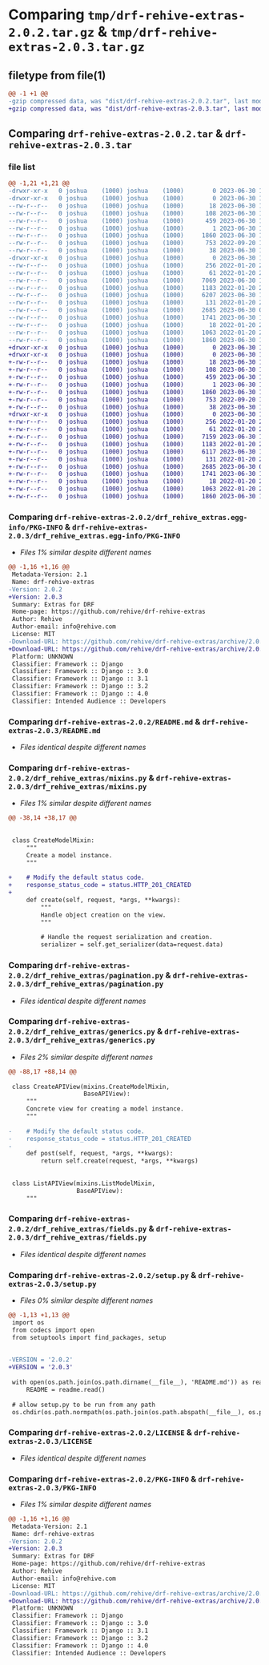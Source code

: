 # Comparing `tmp/drf-rehive-extras-2.0.2.tar.gz` & `tmp/drf-rehive-extras-2.0.3.tar.gz`

## filetype from file(1)

```diff
@@ -1 +1 @@
-gzip compressed data, was "dist/drf-rehive-extras-2.0.2.tar", last modified: Fri Jun 30 11:11:40 2023, max compression
+gzip compressed data, was "dist/drf-rehive-extras-2.0.3.tar", last modified: Fri Jun 30 11:47:50 2023, max compression
```

## Comparing `drf-rehive-extras-2.0.2.tar` & `drf-rehive-extras-2.0.3.tar`

### file list

```diff
@@ -1,21 +1,21 @@
-drwxr-xr-x   0 joshua    (1000) joshua    (1000)        0 2023-06-30 11:11:40.000000 drf-rehive-extras-2.0.2/
-drwxr-xr-x   0 joshua    (1000) joshua    (1000)        0 2023-06-30 11:11:40.000000 drf-rehive-extras-2.0.2/drf_rehive_extras.egg-info/
--rw-r--r--   0 joshua    (1000) joshua    (1000)       18 2023-06-30 11:11:40.000000 drf-rehive-extras-2.0.2/drf_rehive_extras.egg-info/top_level.txt
--rw-r--r--   0 joshua    (1000) joshua    (1000)      108 2023-06-30 11:11:40.000000 drf-rehive-extras-2.0.2/drf_rehive_extras.egg-info/requires.txt
--rw-r--r--   0 joshua    (1000) joshua    (1000)      459 2023-06-30 11:11:40.000000 drf-rehive-extras-2.0.2/drf_rehive_extras.egg-info/SOURCES.txt
--rw-r--r--   0 joshua    (1000) joshua    (1000)        1 2023-06-30 11:11:40.000000 drf-rehive-extras-2.0.2/drf_rehive_extras.egg-info/dependency_links.txt
--rw-r--r--   0 joshua    (1000) joshua    (1000)     1860 2023-06-30 11:11:40.000000 drf-rehive-extras-2.0.2/drf_rehive_extras.egg-info/PKG-INFO
--rw-r--r--   0 joshua    (1000) joshua    (1000)      753 2022-09-20 12:21:57.000000 drf-rehive-extras-2.0.2/README.md
--rw-r--r--   0 joshua    (1000) joshua    (1000)       38 2023-06-30 11:11:40.000000 drf-rehive-extras-2.0.2/setup.cfg
-drwxr-xr-x   0 joshua    (1000) joshua    (1000)        0 2023-06-30 11:11:40.000000 drf-rehive-extras-2.0.2/drf_rehive_extras/
--rw-r--r--   0 joshua    (1000) joshua    (1000)      256 2022-01-20 20:14:53.000000 drf-rehive-extras-2.0.2/drf_rehive_extras/serializers.py
--rw-r--r--   0 joshua    (1000) joshua    (1000)       61 2022-01-20 20:14:53.000000 drf-rehive-extras-2.0.2/drf_rehive_extras/__init__.py
--rw-r--r--   0 joshua    (1000) joshua    (1000)     7069 2023-06-30 11:07:36.000000 drf-rehive-extras-2.0.2/drf_rehive_extras/mixins.py
--rw-r--r--   0 joshua    (1000) joshua    (1000)     1183 2022-01-20 20:14:53.000000 drf-rehive-extras-2.0.2/drf_rehive_extras/pagination.py
--rw-r--r--   0 joshua    (1000) joshua    (1000)     6207 2023-06-30 11:07:34.000000 drf-rehive-extras-2.0.2/drf_rehive_extras/generics.py
--rw-r--r--   0 joshua    (1000) joshua    (1000)      131 2022-01-20 20:14:53.000000 drf-rehive-extras-2.0.2/drf_rehive_extras/apps.py
--rw-r--r--   0 joshua    (1000) joshua    (1000)     2685 2023-06-30 09:48:56.000000 drf-rehive-extras-2.0.2/drf_rehive_extras/fields.py
--rw-r--r--   0 joshua    (1000) joshua    (1000)     1741 2023-06-30 11:07:41.000000 drf-rehive-extras-2.0.2/setup.py
--rw-r--r--   0 joshua    (1000) joshua    (1000)       18 2022-01-20 20:14:53.000000 drf-rehive-extras-2.0.2/MANIFEST.in
--rw-r--r--   0 joshua    (1000) joshua    (1000)     1063 2022-01-20 20:14:53.000000 drf-rehive-extras-2.0.2/LICENSE
--rw-r--r--   0 joshua    (1000) joshua    (1000)     1860 2023-06-30 11:11:40.000000 drf-rehive-extras-2.0.2/PKG-INFO
+drwxr-xr-x   0 joshua    (1000) joshua    (1000)        0 2023-06-30 11:47:50.000000 drf-rehive-extras-2.0.3/
+drwxr-xr-x   0 joshua    (1000) joshua    (1000)        0 2023-06-30 11:47:50.000000 drf-rehive-extras-2.0.3/drf_rehive_extras.egg-info/
+-rw-r--r--   0 joshua    (1000) joshua    (1000)       18 2023-06-30 11:47:50.000000 drf-rehive-extras-2.0.3/drf_rehive_extras.egg-info/top_level.txt
+-rw-r--r--   0 joshua    (1000) joshua    (1000)      108 2023-06-30 11:47:50.000000 drf-rehive-extras-2.0.3/drf_rehive_extras.egg-info/requires.txt
+-rw-r--r--   0 joshua    (1000) joshua    (1000)      459 2023-06-30 11:47:50.000000 drf-rehive-extras-2.0.3/drf_rehive_extras.egg-info/SOURCES.txt
+-rw-r--r--   0 joshua    (1000) joshua    (1000)        1 2023-06-30 11:47:50.000000 drf-rehive-extras-2.0.3/drf_rehive_extras.egg-info/dependency_links.txt
+-rw-r--r--   0 joshua    (1000) joshua    (1000)     1860 2023-06-30 11:47:50.000000 drf-rehive-extras-2.0.3/drf_rehive_extras.egg-info/PKG-INFO
+-rw-r--r--   0 joshua    (1000) joshua    (1000)      753 2022-09-20 12:21:57.000000 drf-rehive-extras-2.0.3/README.md
+-rw-r--r--   0 joshua    (1000) joshua    (1000)       38 2023-06-30 11:47:50.000000 drf-rehive-extras-2.0.3/setup.cfg
+drwxr-xr-x   0 joshua    (1000) joshua    (1000)        0 2023-06-30 11:47:50.000000 drf-rehive-extras-2.0.3/drf_rehive_extras/
+-rw-r--r--   0 joshua    (1000) joshua    (1000)      256 2022-01-20 20:14:53.000000 drf-rehive-extras-2.0.3/drf_rehive_extras/serializers.py
+-rw-r--r--   0 joshua    (1000) joshua    (1000)       61 2022-01-20 20:14:53.000000 drf-rehive-extras-2.0.3/drf_rehive_extras/__init__.py
+-rw-r--r--   0 joshua    (1000) joshua    (1000)     7159 2023-06-30 11:46:49.000000 drf-rehive-extras-2.0.3/drf_rehive_extras/mixins.py
+-rw-r--r--   0 joshua    (1000) joshua    (1000)     1183 2022-01-20 20:14:53.000000 drf-rehive-extras-2.0.3/drf_rehive_extras/pagination.py
+-rw-r--r--   0 joshua    (1000) joshua    (1000)     6117 2023-06-30 11:46:55.000000 drf-rehive-extras-2.0.3/drf_rehive_extras/generics.py
+-rw-r--r--   0 joshua    (1000) joshua    (1000)      131 2022-01-20 20:14:53.000000 drf-rehive-extras-2.0.3/drf_rehive_extras/apps.py
+-rw-r--r--   0 joshua    (1000) joshua    (1000)     2685 2023-06-30 09:48:56.000000 drf-rehive-extras-2.0.3/drf_rehive_extras/fields.py
+-rw-r--r--   0 joshua    (1000) joshua    (1000)     1741 2023-06-30 11:47:01.000000 drf-rehive-extras-2.0.3/setup.py
+-rw-r--r--   0 joshua    (1000) joshua    (1000)       18 2022-01-20 20:14:53.000000 drf-rehive-extras-2.0.3/MANIFEST.in
+-rw-r--r--   0 joshua    (1000) joshua    (1000)     1063 2022-01-20 20:14:53.000000 drf-rehive-extras-2.0.3/LICENSE
+-rw-r--r--   0 joshua    (1000) joshua    (1000)     1860 2023-06-30 11:47:50.000000 drf-rehive-extras-2.0.3/PKG-INFO
```

### Comparing `drf-rehive-extras-2.0.2/drf_rehive_extras.egg-info/PKG-INFO` & `drf-rehive-extras-2.0.3/drf_rehive_extras.egg-info/PKG-INFO`

 * *Files 1% similar despite different names*

```diff
@@ -1,16 +1,16 @@
 Metadata-Version: 2.1
 Name: drf-rehive-extras
-Version: 2.0.2
+Version: 2.0.3
 Summary: Extras for DRF
 Home-page: https://github.com/rehive/drf-rehive-extras
 Author: Rehive
 Author-email: info@rehive.com
 License: MIT
-Download-URL: https://github.com/rehive/drf-rehive-extras/archive/2.0.2.zip
+Download-URL: https://github.com/rehive/drf-rehive-extras/archive/2.0.3.zip
 Platform: UNKNOWN
 Classifier: Framework :: Django
 Classifier: Framework :: Django :: 3.0
 Classifier: Framework :: Django :: 3.1
 Classifier: Framework :: Django :: 3.2
 Classifier: Framework :: Django :: 4.0
 Classifier: Intended Audience :: Developers
```

### Comparing `drf-rehive-extras-2.0.2/README.md` & `drf-rehive-extras-2.0.3/README.md`

 * *Files identical despite different names*

### Comparing `drf-rehive-extras-2.0.2/drf_rehive_extras/mixins.py` & `drf-rehive-extras-2.0.3/drf_rehive_extras/mixins.py`

 * *Files 1% similar despite different names*

```diff
@@ -38,14 +38,17 @@
 
 
 class CreateModelMixin:
     """
     Create a model instance.
     """
 
+    # Modify the default status code.
+    response_status_code = status.HTTP_201_CREATED
+
     def create(self, request, *args, **kwargs):
         """
         Handle object creation on the view.
         """
 
         # Handle the request serialization and creation.
         serializer = self.get_serializer(data=request.data)
```

### Comparing `drf-rehive-extras-2.0.2/drf_rehive_extras/pagination.py` & `drf-rehive-extras-2.0.3/drf_rehive_extras/pagination.py`

 * *Files identical despite different names*

### Comparing `drf-rehive-extras-2.0.2/drf_rehive_extras/generics.py` & `drf-rehive-extras-2.0.3/drf_rehive_extras/generics.py`

 * *Files 2% similar despite different names*

```diff
@@ -88,17 +88,14 @@
 
 class CreateAPIView(mixins.CreateModelMixin,
                     BaseAPIView):
     """
     Concrete view for creating a model instance.
     """
 
-    # Modify the default status code.
-    response_status_code = status.HTTP_201_CREATED
-
     def post(self, request, *args, **kwargs):
         return self.create(request, *args, **kwargs)
 
 
 class ListAPIView(mixins.ListModelMixin,
                   BaseAPIView):
     """
```

### Comparing `drf-rehive-extras-2.0.2/drf_rehive_extras/fields.py` & `drf-rehive-extras-2.0.3/drf_rehive_extras/fields.py`

 * *Files identical despite different names*

### Comparing `drf-rehive-extras-2.0.2/setup.py` & `drf-rehive-extras-2.0.3/setup.py`

 * *Files 0% similar despite different names*

```diff
@@ -1,13 +1,13 @@
 import os
 from codecs import open
 from setuptools import find_packages, setup
 
 
-VERSION = '2.0.2'
+VERSION = '2.0.3'
 
 with open(os.path.join(os.path.dirname(__file__), 'README.md')) as readme:
     README = readme.read()
 
 # allow setup.py to be run from any path
 os.chdir(os.path.normpath(os.path.join(os.path.abspath(__file__), os.pardir)))
```

### Comparing `drf-rehive-extras-2.0.2/LICENSE` & `drf-rehive-extras-2.0.3/LICENSE`

 * *Files identical despite different names*

### Comparing `drf-rehive-extras-2.0.2/PKG-INFO` & `drf-rehive-extras-2.0.3/PKG-INFO`

 * *Files 1% similar despite different names*

```diff
@@ -1,16 +1,16 @@
 Metadata-Version: 2.1
 Name: drf-rehive-extras
-Version: 2.0.2
+Version: 2.0.3
 Summary: Extras for DRF
 Home-page: https://github.com/rehive/drf-rehive-extras
 Author: Rehive
 Author-email: info@rehive.com
 License: MIT
-Download-URL: https://github.com/rehive/drf-rehive-extras/archive/2.0.2.zip
+Download-URL: https://github.com/rehive/drf-rehive-extras/archive/2.0.3.zip
 Platform: UNKNOWN
 Classifier: Framework :: Django
 Classifier: Framework :: Django :: 3.0
 Classifier: Framework :: Django :: 3.1
 Classifier: Framework :: Django :: 3.2
 Classifier: Framework :: Django :: 4.0
 Classifier: Intended Audience :: Developers
```

